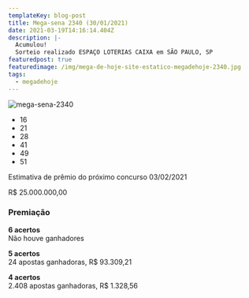 ```yaml
---
templateKey: blog-post
title: Mega-sena 2340 (30/01/2021)
date: 2021-03-19T14:16:14.404Z
description: |-
  Acumulou!
  Sorteio realizado ESPAÇO LOTERIAS CAIXA em SÃO PAULO, SP
featuredpost: true
featuredimage: /img/mega-de-hoje-site-estatico-megadehoje-2340.jpg
tags:
  - megadehoje
---
```

![mega-sena-2340](/img/mega-de-hoje-site-estatico-megadehoje-2340.jpg "mega-sena-2340")

* 16
* 21
* 28
* 41
* 49
* 51

Estimativa de prêmio do próximo concurso 03/02/2021

R$ 25.000.000,00

### Premiação

**6 acertos**\
Não houve ganhadores

**5 acertos**\
24 apostas ganhadoras, R$ 93.309,21

**4 acertos**\
2.408 apostas ganhadoras, R$ 1.328,56
